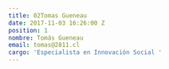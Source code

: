 ```yaml
---
title: 02Tomas Gueneau
date: 2017-11-03 16:26:00 Z
position: 1
nombre: Tomás Gueneau
email: tomas@2811.cl
cargo: 'Especialista en Innovación Social '
---
```


